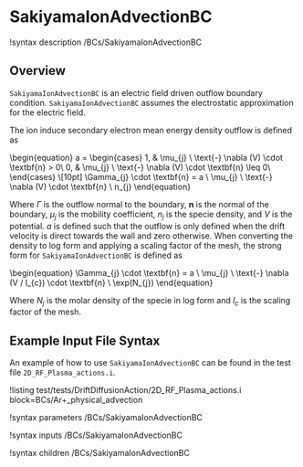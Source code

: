 # SakiyamaIonAdvectionBC

!syntax description /BCs/SakiyamaIonAdvectionBC

## Overview

`SakiyamaIonAdvectionBC` is an electric field driven outflow boundary condition.
`SakiyamaIonAdvectionBC` assumes the electrostatic approximation for the electric field.

The ion induce secondary electron mean energy density outflow is defined as

\begin{equation}
a =
\begin{cases}
1, & \mu_{j} \ \text{-} \nabla (V) \cdot \textbf{n} > 0\\
0, & \mu_{j} \ \text{-} \nabla (V) \cdot \textbf{n} \leq 0\\
\end{cases} \\[10pt]
\Gamma_{j} \cdot \textbf{n} = a \ \mu_{j} \ \text{-} \nabla (V) \cdot \textbf{n} \ n_{j}
\end{equation}

Where $\Gamma$ is the outflow normal to the boundary, $\textbf{n}$ is the normal of the boundary,
$\mu_{j}$ is the mobility coefficient, $n_{j}$ is the specie density, and $V$ is the potential. $a$ is defined such that the outflow is only defined when the drift velocity is direct towards the wall and zero otherwise. When converting the density to log form and applying a scaling factor of the mesh, the strong form for `SakiyamaIonAdvectionBC` is defined as

\begin{equation}
\Gamma_{j} \cdot \textbf{n} = a \ \mu_{j} \ \text{-} \nabla (V / l_{c}) \cdot \textbf{n} \ \exp(N_{j})
\end{equation}

Where $N_{j}$ is the molar density of the specie in log form and $l_{c}$ is the scaling factor of the mesh.

## Example Input File Syntax

An example of how to use `SakiyamaIonAdvectionBC` can be found in the
test file `2D_RF_Plasma_actions.i`.

!listing test/tests/DriftDiffusionAction/2D_RF_Plasma_actions.i block=BCs/Ar+_physical_advection

!syntax parameters /BCs/SakiyamaIonAdvectionBC

!syntax inputs /BCs/SakiyamaIonAdvectionBC

!syntax children /BCs/SakiyamaIonAdvectionBC
